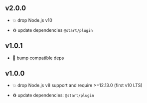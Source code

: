 ## v2.0.0

* 💥 drop Node.js v10

* ♻️ update dependencies `@start/plugin`

## v1.0.1

* 🐞 bump compatible deps

## v1.0.0

* 💥 drop Node.js v8 support and require >=12.13.0 (first v10 LTS)

* ♻️ update dependencies: `@start/plugin`
